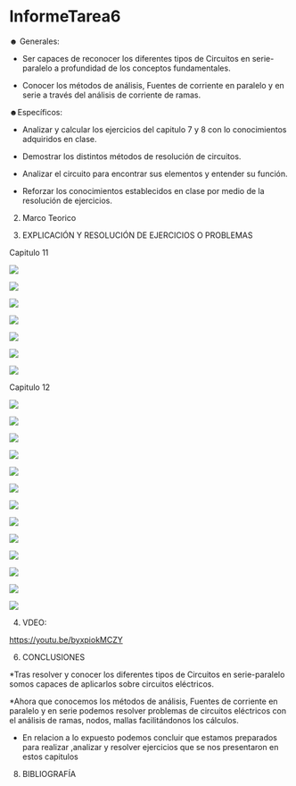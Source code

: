 # InformeTarea6

☻ Generales:

* Ser capaces de reconocer los diferentes tipos de Circuitos en serie-paralelo a profundidad de los conceptos fundamentales.

* Conocer los métodos de análisis, Fuentes de corriente en paralelo y en serie a través del análisis de corriente de ramas.

☻Específicos:

* Analizar y calcular los ejercicios del capitulo 7 y 8 con lo conocimientos adquiridos en clase. 

* Demostrar los distintos métodos de resolución de circuitos.

* Analizar el circuito para encontrar sus elementos y entender su función.

* Reforzar los conocimientos establecidos en clase por medio de la resolución de ejercicios.

2. Marco Teorico 



3. EXPLICACIÓN Y RESOLUCIÓN DE EJERCICIOS O PROBLEMAS

Capitulo 11


![](Img/1,3,5.PNG)

![](Img/7.PNG)

![](Img/9,11.PNG)

![](Img/13.PNG)

![](Img/15,17,19,21.PNG)


![](Img/43.jpg)


![](Img/45.jpg)


Capitulo 12

![](Img/2.jpg)


![](Img/4.jpg)


![](Img/6.jpg)


![](Img/8.jpg)

![](Img/1..png)

![](Img/2..png)

![](Img/3..png)

![](Img/4..png)

![](Img/5..png)

![](Img/6..png)

![](Img/7..png)

![](Img/8..png)

![](Img/9..png)

4. VDEO:

https://youtu.be/byxpiokMCZY

6. CONCLUSIONES

*Tras resolver y conocer los diferentes tipos de Circuitos en serie-paralelo somos capaces de aplicarlos sobre circuitos eléctricos.

*Ahora que conocemos los métodos de análisis, Fuentes de corriente en paralelo y en serie podemos resolver problemas de circuitos eléctricos con el análisis de ramas, nodos, mallas facilitándonos los cálculos.  

* En relacion a lo expuesto podemos concluir que estamos preparados para realizar ,analizar y resolver ejercicios que se nos presentaron en estos capitulos

8. BIBLIOGRAFÍA

